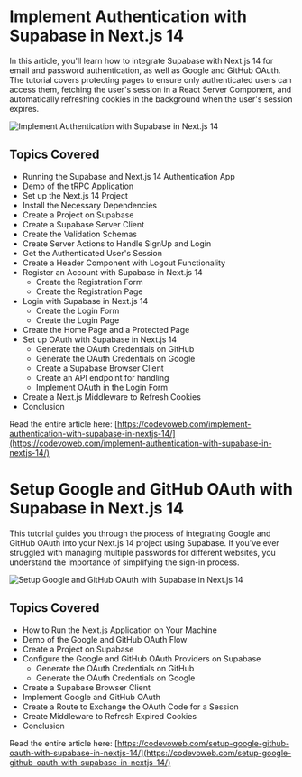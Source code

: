 # Implement Authentication with Supabase in Next.js 14

In this article, you'll learn how to integrate Supabase with Next.js 14 for email and password authentication, as well as Google and GitHub OAuth. The tutorial covers protecting pages to ensure only authenticated users can access them, fetching the user's session in a React Server Component, and automatically refreshing cookies in the background when the user's session expires.

![Implement Authentication with Supabase in Next.js 14](https://codevoweb.com/wp-content/uploads/2024/02/Implement-Authentication-with-Supabase-in-Next.js-14.webp)

## Topics Covered

- Running the Supabase and Next.js 14 Authentication App
- Demo of the tRPC Application
- Set up the Next.js 14 Project
- Install the Necessary Dependencies
- Create a Project on Supabase
- Create a Supabase Server Client
- Create the Validation Schemas
- Create Server Actions to Handle SignUp and Login
- Get the Authenticated User's Session
- Create a Header Component with Logout Functionality
- Register an Account with Supabase in Next.js 14
  - Create the Registration Form
  - Create the Registration Page
- Login with Supabase in Next.js 14
  - Create the Login Form
  - Create the Login Page
- Create the Home Page and a Protected Page
- Set up OAuth with Supabase in Next.js 14
  - Generate the OAuth Credentials on GitHub
  - Generate the OAuth Credentials on Google
  - Create a Supabase Browser Client
  - Create an API endpoint for handling
  - Implement OAuth in the Login Form
- Create a Next.js Middleware to Refresh Cookies
- Conclusion

Read the entire article here: [https://codevoweb.com/implement-authentication-with-supabase-in-nextjs-14/](https://codevoweb.com/implement-authentication-with-supabase-in-nextjs-14/)

# Setup Google and GitHub OAuth with Supabase in Next.js 14

This tutorial guides you through the process of integrating Google and GitHub OAuth into your Next.js 14 project using Supabase. If you've ever struggled with managing multiple passwords for different websites, you understand the importance of simplifying the sign-in process. 

![Setup Google and GitHub OAuth with Supabase in Next.js 14](https://codevoweb.com/wp-content/uploads/2024/02/Setup-Google-and-GitHub-OAuth-with-Supabase-in-Next.js-14.webp)

## Topics Covered

- How to Run the Next.js Application on Your Machine
- Demo of the Google and GitHub OAuth Flow
- Create a Project on Supabase
- Configure the Google and GitHub OAuth Providers on Supabase
  - Generate the OAuth Credentials on GitHub
  - Generate the OAuth Credentials on Google
- Create a Supabase Browser Client
- Implement Google and GitHub OAuth
- Create a Route to Exchange the OAuth Code for a Session
- Create Middleware to Refresh Expired Cookies
- Conclusion

Read the entire article here: [https://codevoweb.com/setup-google-github-oauth-with-supabase-in-nextjs-14/](https://codevoweb.com/setup-google-github-oauth-with-supabase-in-nextjs-14/)
